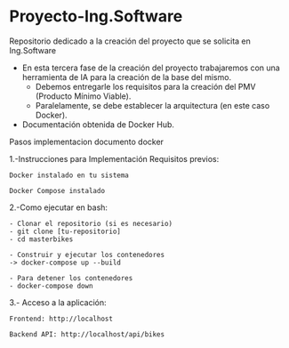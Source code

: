 # Proyecto-Ing.Software
Repositorio dedicado a la creación del proyecto que se solicita en Ing.Software

- En esta tercera fase de la creación del proyecto trabajaremos con una herramienta de IA para la creación de la base del mismo.
    - Debemos entregarle los requisitos para la creación del PMV (Producto Mínimo Viable).
    - Paralelamente, se debe establecer la arquitectura (en este caso Docker).
- Documentación obtenida de Docker Hub.


Pasos implementacion documento docker

1.-Instrucciones para Implementación
    Requisitos previos:
    
    Docker instalado en tu sistema
    
    Docker Compose instalado

2.-Como ejecutar en bash: 

    - Clonar el repositorio (si es necesario)
    - git clone [tu-repositorio]
    - cd masterbikes
    
    - Construir y ejecutar los contenedores
    -> docker-compose up --build
    
    - Para detener los contenedores
    - docker-compose down


3.- Acceso a la aplicación:

    Frontend: http://localhost
    
    Backend API: http://localhost/api/bikes
